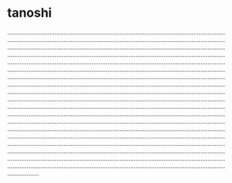 # tanoshi

......................................................................................................................................................................................................................................................................................................................................................................................................................................................................................................................................................................................................................................................................................................................................................................................................................................................................................................................................................................................................................................................................................................................................................................................................................................................................................................................................................................................................................................................................................................................................................................................................................................................................................................................................................................................................................................................................................................................................................................................................................................................................................................................................................................................................................................................................................................................................................................................................................................................................